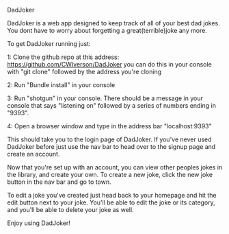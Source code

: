 DadJoker

DadJoker is a web app designed to keep track of all of your best dad jokes. You dont have to worry about forgetting a great(terrible)joke any more.

To get DadJoker running just:

1: Clone the github repo at this address: https://github.com/CWIverson/DadJoker you can do this in your console with "git clone" followed by the address you're cloning

2: Run "Bundle install" in your console

3: Run "shotgun" in your console. There should be a message in your console that says "listening on" followed by a series of numbers ending in "9393".

4: Open a browser window and type in the address bar "localhost:9393"

This should take you to the login page of DadJoker. If you've never used DadJoker before just use the nav bar to head over to the signup page and create an account.

Now that you're set up with an account, you can view other peoples jokes in the library, and create your own. To create a new joke, click the new joke button in the nav bar and go to town.

To edit a joke you've created just head back to your homepage and hit the edit button next to your joke. You'll be able to edit the joke or its category, and you'll be able to delete your joke as well. 

Enjoy using DadJoker!